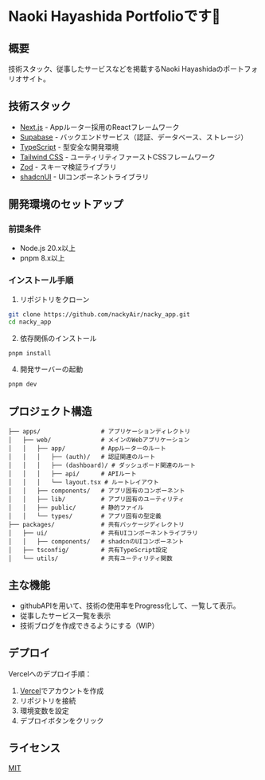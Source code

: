 # Naoki Hayashida Portfolioです🚀

## 概要
技術スタック、従事したサービスなどを掲載するNaoki Hayashidaのポートフォリオサイト。

## 技術スタック
- [Next.js](https://nextjs.org/) - Appルーター採用のReactフレームワーク
- [Supabase](https://supabase.com/) - バックエンドサービス（認証、データベース、ストレージ）
- [TypeScript](https://www.typescriptlang.org/) - 型安全な開発環境
- [Tailwind CSS](https://tailwindcss.com/) - ユーティリティファーストCSSフレームワーク
- [Zod](https://zod.dev/) - スキーマ検証ライブラリ
- [shadcnUI](https://ui.shadcn.com/) - UIコンポーネントライブラリ

## 開発環境のセットアップ

### 前提条件
- Node.js 20.x以上
- pnpm 8.x以上

### インストール手順
1. リポジトリをクローン
```bash
git clone https://github.com/nackyAir/nacky_app.git
cd nacky_app
```

2. 依存関係のインストール
```bash
pnpm install
```

4. 開発サーバーの起動
```bash
pnpm dev
```

## プロジェクト構造
```
├── apps/                 # アプリケーションディレクトリ
│   ├── web/              # メインのWebアプリケーション
│   │   ├── app/          # Appルーターのルート
│   │   │   ├── (auth)/   # 認証関連のルート
│   │   │   ├── (dashboard)/ # ダッシュボード関連のルート
│   │   │   ├── api/      # APIルート
│   │   │   └── layout.tsx # ルートレイアウト
│   │   ├── components/   # アプリ固有のコンポーネント
│   │   ├── lib/          # アプリ固有のユーティリティ
│   │   ├── public/       # 静的ファイル
│   │   └── types/        # アプリ固有の型定義
├── packages/             # 共有パッケージディレクトリ
│   ├── ui/               # 共有UIコンポーネントライブラリ
│   │   ├── components/   # shadcnのUIコンポーネント
│   ├── tsconfig/         # 共有TypeScript設定
│   └── utils/            # 共有ユーティリティ関数

```

## 主な機能
- githubAPIを用いて、技術の使用率をProgress化して、一覧して表示。
- 従事したサービス一覧を表示
- 技術ブログを作成できるようにする（WIP）

## デプロイ
Vercelへのデプロイ手順：
1. [Vercel](https://vercel.com)でアカウントを作成
2. リポジトリを接続
3. 環境変数を設定
4. デプロイボタンをクリック

## ライセンス
[MIT](LICENSE)